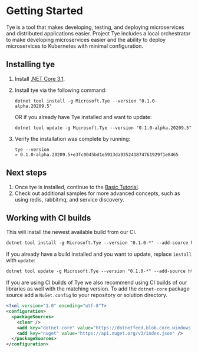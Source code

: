 # Getting Started

Tye is a tool that makes developing, testing, and deploying microservices and distributed applications easier. Project Tye includes a local orchestrator to make developing microservices easier and the ability to deploy microservices to Kubernetes with minimal configuration.

## Installing tye

1. Install [.NET Core 3.1](<http://dot.net>).
2. Install tye via the following command:

    ```text
    dotnet tool install -g Microsoft.Tye --version "0.1.0-alpha.20209.5"
    ```

    OR if you already have Tye installed and want to update:

    ```text
    dotnet tool update -g Microsoft.Tye --version "0.1.0-alpha.20209.5"
    ```

3. Verify the installation was complete by running:

    ```
    tye --version
    > 0.1.0-alpha.20209.5+e3fc0045bd1e5913da935241874761929f1e8465
    ```

## Next steps

1. Once tye is installed, continue to the [Basic Tutorial](/docs/tutorials/hello-tye/00_run_locally.md).
2. Check out additional samples for more advanced concepts, such as using redis, rabbitmq, and service discovery.


## Working with CI builds

This will install the newest available build from our CI.

```txt
dotnet tool install -g Microsoft.Tye --version "0.1.0-*" --add-source https://dotnetfeed.blob.core.windows.net/dotnet-core/index.json
```

If you already have a build installed and you want to update, replace `install` with `update`:

```txt
dotnet tool update -g Microsoft.Tye --version "0.1.0-*" --add-source https://dotnetfeed.blob.core.windows.net/dotnet-core/index.json
```

If you are using CI builds of Tye we also recommend using CI builds of our libraries as well with the matching version. To add the `dotnet-core` package source add a `NuGet.config` to your repository or solution directory.

```xml
<?xml version="1.0" encoding="utf-8"?>
<configuration>
  <packageSources>
    <clear />
    <add key="dotnet-core" value="https://dotnetfeed.blob.core.windows.net/dotnet-core/index.json" />
    <add key="nuget" value="https://api.nuget.org/v3/index.json" />
  </packageSources>
</configuration>
```